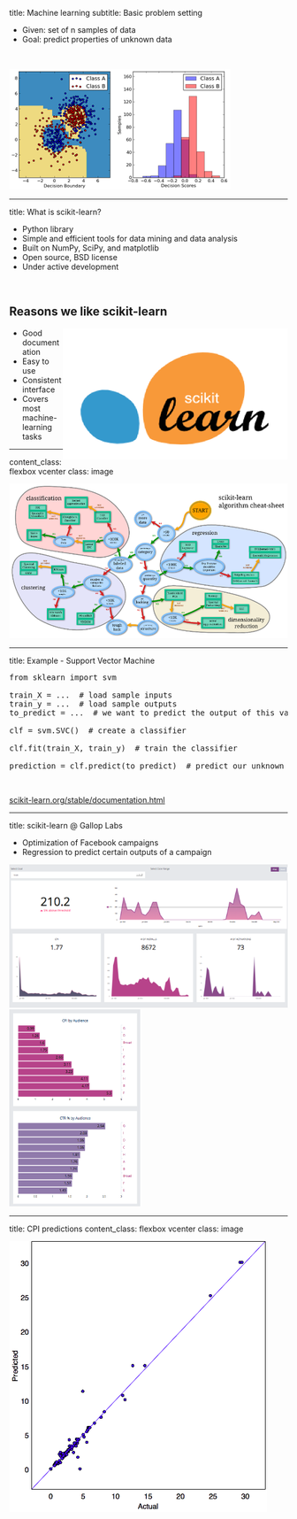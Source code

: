 title: Machine learning
subtitle: Basic problem setting

- Given: set of n samples of data
- Goal: predict properties of unknown data

<br>

![adaboost](images/plot_adaboost_twoclass_1.png)

---

title: What is scikit-learn?

- Python library
- Simple and efficient tools for data mining and data analysis
- Built on NumPy, SciPy, and matplotlib
- Open source, BSD license
- Under active development

<br>

## Reasons we like scikit-learn ##

<img style="float: right" src="images/scikitlearn.png" />

- Good documentation
- Easy to use
- Consistent interface
- Covers most machine-learning tasks

---

content_class: flexbox vcenter
class: image

![CPI predicted vs actual](images/ml_map_small.png)

---

title: Example - Support Vector Machine

<pre class="prettyprint" data-lang="python">
from sklearn import svm

train_X = ...  # load sample inputs
train_y = ...  # load sample outputs
to_predict = ...  # we want to predict the output of this value

clf = svm.SVC()  # create a classifier

clf.fit(train_X, train_y)  # train the classifier

prediction = clf.predict(to_predict)  # predict our unknown output
</pre>

<br>

[scikit-learn.org/stable/documentation.html](http://scikit-learn.org/stable/documentation.html)

---

title: scikit-learn @ Gallop Labs

- Optimization of Facebook campaigns
- Regression to predict certain outputs of a campaign

![Goals dashboard](images/goals_dashboard2.png)
![Audience breakdown](images/audience_breakdown2.png)

---

title: CPI predictions
content_class: flexbox vcenter
class: image

![CPI predicted vs actual](images/cpi_predicted_vs_actual.png)

